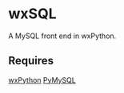 # wxSQL

A MySQL front end in wxPython.

## Requires

[wxPython](www.wxpython.org)
[PyMySQL](github.com/petehunt/PyMySQL)
